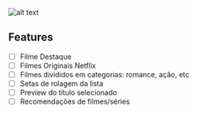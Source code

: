 ![alt text](https://logodownload.org/wp-content/uploads/2014/10/netflix-logo-5.png)

## Features
-  [ ] Filme Destaque
 - [ ] Filmes Originais Netflix
 - [ ] Filmes divididos em categorias: romance, ação, etc
 - [ ] Setas de rolagem da lista
 - [ ] Preview do título selecionado
 - [ ] Recomendações de filmes/séries
